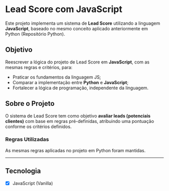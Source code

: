 # Lead Score com JavaScript

Este projeto implementa um sistema de **Lead Score** utilizando a linguagem **JavaScript**, baseado no mesmo conceito aplicado anteriormente em Python (Repositório Python).

## Objetivo

Reescrever a lógica do projeto de Lead Score em **JavaScript**, com as mesmas regras e critérios, para:

- Praticar os fundamentos da linguagem JS;
- Comparar a implementação entre **Python** e **JavaScript**;
- Fortalecer a lógica de programação, independente da linguagem.

## Sobre o Projeto

O sistema de Lead Score tem como objetivo **avaliar leads (potenciais clientes)** com base em regras pré-definidas, atribuindo uma pontuação conforme os critérios definidos.

### Regras Utilizadas

As mesmas regras aplicadas no projeto em Python foram mantidas.

---

## Tecnologia

- [x] JavaScript (Vanilla)


